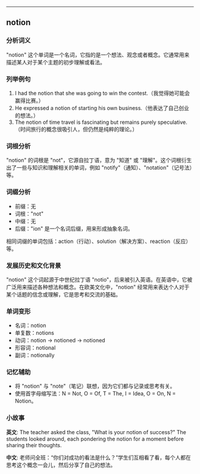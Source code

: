 
---------------
## notion
### 分析词义
"notion" 这个单词是一个名词，它指的是一个想法、观念或者概念。它通常用来描述某人对于某个主题的初步理解或看法。

### 列举例句
1. I had the notion that she was going to win the contest.（我觉得她可能会赢得比赛。）
2. He expressed a notion of starting his own business.（他表达了自己创业的想法。）
3. The notion of time travel is fascinating but remains purely speculative.（时间旅行的概念很吸引人，但仍然是纯粹的理论。）

### 词根分析
"notion" 的词根是 "not"，它源自拉丁语，意为 "知道" 或 "理解"。这个词根衍生出了一些与知识和理解相关的单词，例如 "notify"（通知）、"notation"（记号法）等。

### 词缀分析
- 前缀：无
- 词根："not"
- 中缀：无
- 后缀："ion" 是一个名词后缀，用来形成抽象名词。

相同词缀的单词包括：action（行动）、solution（解决方案）、reaction（反应）等。

### 发展历史和文化背景
"notion" 这个词起源于中世纪拉丁语 "notio"，后来被引入英语。在英语中，它被广泛用来描述各种想法和概念。在欧美文化中，"notion" 经常用来表达个人对于某个话题的信念或理解，它是思考和交流的基础。

### 单词变形
- 名词：notion
- 单复数：notions
- 动词：notion -> notioned -> notioned
- 形容词：notional
- 副词：notionally

### 记忆辅助
- 将 "notion" 与 "note"（笔记）联想，因为它们都与记录或思考有关。
- 使用首字母缩写法：N = Not, O = Of, T = The, I = Idea, O = On, N = Notion。

### 小故事
**英文**:
The teacher asked the class, "What is your notion of success?" The students looked around, each pondering the notion for a moment before sharing their thoughts.

**中文**:
老师问全班：“你们对成功的看法是什么？”学生们互相看了看，每个人都在思考这个概念一会儿，然后分享了自己的想法。

